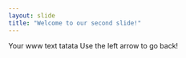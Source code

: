```yaml
---
layout: slide
title: "Welcome to our second slide!"
---
```

Your www text tatata
Use the left arrow to go back!
